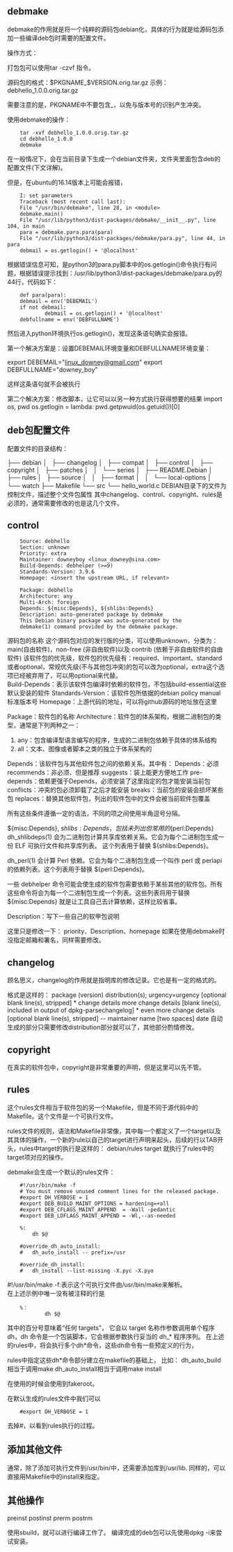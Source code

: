 ## debmake
debmake的作用就是将一个纯粹的源码包debian化，具体的行为就是给源码包添加一些编译deb包时需要的配置文件。  

操作方式：

打包包可以使用tar -czvf 指令。

源码包的格式：$PKGNAME_$VERSION.orig.tar.gz
示例：debhello_1.0.0.orig.tar.gz

需要注意的是，PKGNAME中不要包含_，以免与版本号的识别产生冲突。  

使用debmake的操作：

        tar -xvf debhello_1.0.0.orig.tar.gz
        cd debhello_1.0.0
        debmake
在一般情况下，会在当前目录下生成一个debian文件夹，文件夹里面包含deb的配置文件(下文详解)。

但是，在ubuntu的16.14版本上可能会报错，

        I: set parameters
        Traceback (most recent call last):
        File "/usr/bin/debmake", line 28, in <module>
        debmake.main()
        File "/usr/lib/python3/dist-packages/debmake/__init__.py", line 104, in main
        para = debmake.para.para(para)
        File "/usr/lib/python3/dist-packages/debmake/para.py", line 44, in para
        debmail = os.getlogin() + '@localhost'

根据错误信息可知，是python3的para.py脚本中的os.getlogin()命令执行有问题，根据错误提示找到：/usr/lib/python3/dist-packages/debmake/para.py的44行，代码如下：

        def para(para):
        debmail = env('DEBEMAIL')
        if not debmail:
                debmail = os.getlogin() + '@localhost'
        debfullname = env('DEBFULLNAME')

然后进入python环境执行os.getlogin()，发现这条语句确实会报错。

第一个解决方案是：设置DEBEMAIL环境变量和DEBFULLNAME环境变量：

export DEBEMAIL="linux_downey@gmail.com"
export DEBFULLNAME="downey_boy"

这样这条语句就不会被执行

第二个解决方案：修改脚本，让它可以以另一种方式执行获得想要的结果
import os, pwd
os.getlogin = lambda: pwd.getpwuid(os.getuid())[0]


## deb包配置文件
配置文件的目录结构：

├── debian
│   ├── changelog
│   ├── compat
│   ├── control
│   ├── copyright
│   ├── patches
│   │   └── series
│   ├── README.Debian
│   ├── rules
│   ├── source
│   │   ├── format
│   │   └── local-options
│   └── watch
├── Makefile
└── src
    └── hello_world.c
DEBIAN目录下的文件为控制文件，描述整个文件包属性
其中changelog、control、copyright、rules是必须的，通常需要修改的也是这几个文件。

## control

        Source: debhello
        Section: unknown
        Priority: extra
        Maintainer: downeyboy <linux_downey@sina.com>
        Build-Depends: debhelper (>=9)
        Standards-Version: 3.9.6
        Homepage: <insert the upstream URL, if relevant>

        Package: debhello
        Architecture: any
        Multi-Arch: foreign
        Depends: ${misc:Depends}, ${shlibs:Depends}
        Description: auto-generated package by debmake
        This Debian binary package was auto-generated by the
        debmake(1) command provided by the debmake package.
源码包的名称
这个源码包对应的发行版的分类，可以使用unknown，分类为：main(自由软件)，non-free (非自由软件)以及 contrib (依赖于非自由软件的自由软件)
该软件包的优先级，软件包的优先级有：required、important、standard或者optional，常规优先级(不与其他包冲突)的包可以改为optional，extra这个选项已经被弃用了，可以用optional来代替。  
Build-Depends：表示该软件包编译时依赖的软件包，不包括build-essential这些默认安装的软件
Standards-Version：该软件包所依据的debian policy manual标准版本号
Homepage：上游代码的地址，可以将github源码的地址放在这里

Package：软件包的名称
Architecture：软件包的体系架构，根据二进制包的类型，通常是下列两种之一：
1. any：包含编译型语言编写的程序，生成的二进制包依赖于具体的体系结构
2. all：文本、图像或者脚本之类的独立于体系架构的

Depends：该软件包与其他软件包之间的依赖关系。其中有：
Depends：必须
recommends：非必须、但是推荐
suggests：装上能更方便地工作
pre-depends：依赖更强于Depends，必须安装了这里指定的包才能安装当前包
conflicts：冲突的包必须卸载了之后才能安装
breaks：当前包的安装会损坏某些包
replaces：替换其他软件包，列出的软件包中的文件会被当前软件包覆盖

所有这些条件遵循一定的语法，不同的项之间使用半角逗号分隔。


${misc:Depends}, ${shlibs:Depends}，包括未列出但常用的${perl:Depends}
dh_shlibdeps(1) 会为二进制包计算共享库依赖关系。它会为每个二进制包生成一份 ELF 可执行文件和共享库列表。 这个列表用于替换 ${shlibs:Depends}。

dh_perl(1) 会计算 Perl 依赖。它会为每个二进制包生成一个叫作 perl 或 perlapi 的依赖列表。这个列表用于替换 ${perl:Depends}。

一些 debhelper 命令可能会使生成的软件包需要依赖于某些其他的软件包。所有这些命令将会为每一个二进制包生成一个列表。这些列表将用于替换 ${misc:Depends} 
就是让工具自己去计算依赖，这样比较省事。

Description：写下一些自己的软甲包说明


这里只是修改一下：
priority、Description、homepage
如果在使用debmake时没指定邮箱和署名，同样需要修改。

## changelog
顾名思义，changelog的作用就是指明库的修改记录。它也是有一定的格式的。

格式是这样的：
        package (version) distribution(s); urgency=urgency
                [optional blank line(s), stripped]
                * change details
                more change details
                [blank line(s), included in output of dpkg-parsechangelog]
                * even more change details
                [optional blank line(s), stripped]
        -- maintainer name <email address>[two spaces]  date
自动生成的部分只需要修改distribution部分就可以了，其他部分酌情修改。


## copyright
在真实的软件包中，copyright是非常重要的声明，但是这里可以先不管。

## rules
这个rules文件相当于软件包的另一个Makefile，但是不同于源代码中的Makefile。这个文件是一个可执行文件。  

rules文件的规则，语法和Makefile非常像，其中每一个都定义了一个target以及其具体的操作，一个新的rule以自己的target进行声明来起头，后续的行以TAB开头，rules中target的执行是这样的：
debian/rules target
就执行了rules中的target项对应的操作。  

debmake会生成一个默认的rules文件：

        #!/usr/bin/make -f
        # You must remove unused comment lines for the released package.
        #export DH_VERBOSE = 1
        #export DEB_BUILD_MAINT_OPTIONS = hardening=+all
        #export DEB_CFLAGS_MAINT_APPEND  = -Wall -pedantic
        #export DEB_LDFLAGS_MAINT_APPEND = -Wl,--as-needed
        
        %:
            dh $@  
         
        #override_dh_auto_install:
        #   dh_auto_install -- prefix=/usr
        
        #override_dh_install:
        #   dh_install --list-missing -X.pyc -X.pyo

#!/usr/bin/make -f:表示这个可执行文件由/usr/bin/make来解析。  
在上述示例中唯一没有被注释的行是

        %：
                dh $@
其中的百分号意味着“任何 targets”， 它会以 target 名称作参数调用单个程序 dh，dh 命令是一个包装脚本，它会根据参数执行妥当的 dh_* 程序序列。
在上述的rules中，将会执行多个dh*命令，这些dh命令有一些预定义的行为，

rules中指定这些dh*命令部分建立在makefile的基础上，
比如：
dh_auto_build相当于调用make
dh_auto_install相当于调用make install

在使用的时候会使用到fakeroot。

在默认生成的rules文件中我们可以 

        #export DH_VERBOSE = 1
去掉#，以看到rules执行的过程。  



## 添加其他文件
通常，除了添加可执行文件到/usr/bin/中，还需要添加库到/usr/lib.
同样的，可以直接用Makefile中的install来指定。  

## 其他操作
preinst
postinst
prerm
postrm




使用sbuild，就可以进行编译工作了。
编译完成的deb包可以先使用dpkg -i来尝试安装。  


